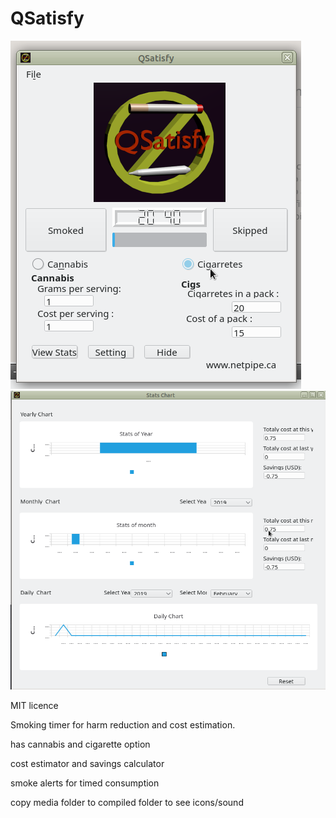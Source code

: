 # QSatisfy

![Screenshot](main.png)
![Screenshot](stats.png)

MIT licence

Smoking timer for harm reduction and cost estimation.

has cannabis and cigarette option

cost estimator and savings calculator

smoke alerts for timed consumption

copy media folder to compiled folder to see icons/sound

